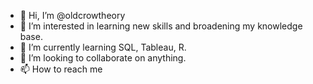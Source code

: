 - 👋 Hi, I’m @oldcrowtheory
- 👀 I’m interested in learning new skills and broadening my knowledge base.
- 🌱 I’m currently learning SQL, Tableau, R.
- 💞️ I’m looking to collaborate on anything.
- 📫 How to reach me 

<!---
oldcrowtheory/oldcrowtheory is a ✨ special ✨ repository because its `README.md` (this file) appears on your GitHub profile.
You can click the Preview link to take a look at your changes.
--->
